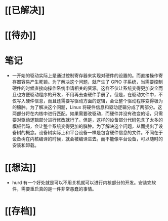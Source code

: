 # [[已解决]]

# [[待办]]

# 笔记
- 一开始的驱动实际上是通过控制寄存器来实现对硬件的设置的。而直接操作寄存器容易产生死锁。为了解决这个问题，就产生了 GPIO 子系统，当需要控制硬件的时候直接向操作系统申请相关的资源。这样不仅让系统变得更加安全而且也方便驱动程序的开发，不用再去查硬件手册了。但是，在驱动文件中，不仅写入硬件信息，而且还需要写驱动方面的逻辑，会让整个驱动程序变得极为的臃肿。为了解决这个问题，Linux 将硬件信息和驱动逻辑分成了两部分。这两部分将在内核中进行匹配。如果需要改驱动，而硬件并没有改变的话，只需要对驱动逻辑部分进行修改就行了。但是，这样的设备部分代码包含了太多的模板代码，会让整个系统变得更加的臃肿。为了解决这个问题，从而提出了设备树的概念。设备树实际上和平台设备一样是包含硬件信息的文件。不同在于设备树在内核编译的时候，就会被编译进去。而不能像平台设备，可以随时的安装和卸载。

# [[想法]]
- hurd 有一个好处就是可以不用关机就可以进行内核部分的开发。安装完软件，需要重启真的是一件非常愚蠢的事情。

# [[存档]]